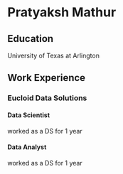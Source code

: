 <!-- # PratyakshMathur.github.io -->
# Pratyaksh Mathur 
## Education
University of Texas at Arlington

## Work Experience 
### Eucloid Data Solutions
#### Data Scientist
worked as a DS for 1 year
#### Data Analyst
worked as a DS for 1 year 